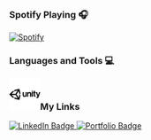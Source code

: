 
### Spotify Playing 🎧

[![Spotify](https://github-readme-alikaner.vercel.app//api/spotify)](https://open.spotify.com/user/AliKaner)
<br />

### Languages and Tools 💻

<div>
<img align="left" alt="Unity" width="56px" src="https://raw.githubusercontent.com/github/explore/80688e429a7d4ef2fca1e82350fe8e3517d3494d/topics/unity/unity.png" />
</div>
<br />

### My Links
<div>
  <a href="https://www.linkedin.com/in/alikaner/">
    <img src="https://img.shields.io/badge/LinkedIn-blue?style=for-the-badge&logo=linkedin&logoColor=white" alt="LinkedIn Badge"/>
  </a>
 <a href = "alikaner.games">
  <img src="https://img.shields.io/badge/Portfolio-blueviolet?style=for-the-badge" alt="Portfolio Badge"/>
 </a>
</div>

<br />
